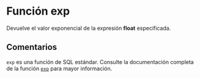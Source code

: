 ﻿---
Autogenerated: true
---

# Función  exp

Devuelve el valor exponencial de la expresión **float** especificada.

## Comentarios 

`exp` es una función de SQL estándar. Consulte la documentación completa de la función [`exp`](https://learn.microsoft.com/es-es/sql/t-sql/functions/exp-transact-sql) para mayor información.
